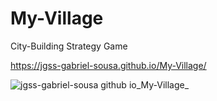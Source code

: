 # My-Village
City-Building Strategy Game

https://jgss-gabriel-sousa.github.io/My-Village/

![jgss-gabriel-sousa github io_My-Village_](https://user-images.githubusercontent.com/42483024/172714740-b882fba7-4709-4f2b-acbc-2f9c700c6921.jpg)
